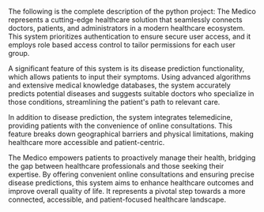 The following is the complete description of the python project:
The Medico represents a cutting-edge healthcare solution that 
seamlessly connects doctors, patients, and administrators in a 
modern healthcare ecosystem. This system prioritizes 
authentication to ensure secure user access, and it employs role
based access control to tailor permissions for each user group. 
 
A significant feature of this system is its disease prediction 
functionality, which allows patients to input their symptoms. Using 
advanced algorithms and extensive medical knowledge databases, 
the system accurately predicts potential diseases and suggests 
suitable doctors who specialize in those conditions, streamlining 
the patient's path to relevant care. 
 
In addition to disease prediction, the system integrates 
telemedicine, providing patients with the convenience of online 
consultations. This feature breaks down geographical barriers and 
physical limitations, making healthcare more accessible and 
patient-centric. 
 
The Medico empowers patients to proactively manage their health, 
bridging the gap between healthcare professionals and those 
seeking their expertise. By offering convenient online consultations 
and ensuring precise disease predictions, this system aims to 
enhance healthcare outcomes and improve overall quality of life. It 
represents a pivotal step towards a more connected, accessible, 
and patient-focused healthcare landscape.
